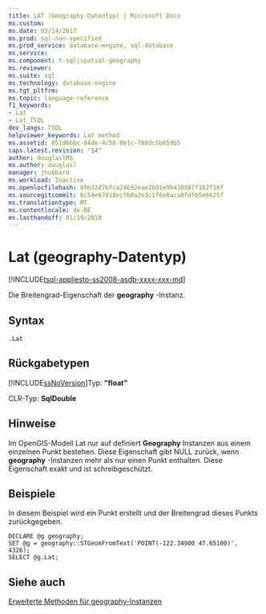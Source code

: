 ```yaml
---
title: LAT (Geography-Datentyp) | Microsoft Docs
ms.custom: 
ms.date: 03/14/2017
ms.prod: sql-non-specified
ms.prod_service: database-engine, sql-database
ms.service: 
ms.component: t-sql|spatial-geography
ms.reviewer: 
ms.suite: sql
ms.technology: database-engine
ms.tgt_pltfrm: 
ms.topic: language-reference
f1_keywords:
- Lat
- Lat_TSQL
dev_langs: TSQL
helpviewer_keywords: Lat method
ms.assetid: 051d66bc-04de-4c58-861c-760dc5b859b5
caps.latest.revision: "14"
author: douglaslMS
ms.author: douglasl
manager: jhubbard
ms.workload: Inactive
ms.openlocfilehash: 89632d7bfca24692eae2bd1e9b430d87f182f16f
ms.sourcegitcommit: 6c54e67818ec7b0a2e3c1f6e8aca0fdf65e6625f
ms.translationtype: MT
ms.contentlocale: de-DE
ms.lasthandoff: 01/19/2018
---
```

# <a name="lat-geography-data-type"></a>Lat (geography-Datentyp)
[!INCLUDE[tsql-appliesto-ss2008-asdb-xxxx-xxx-md](../../includes/tsql-appliesto-ss2008-asdb-xxxx-xxx-md.md)]

  Die Breitengrad-Eigenschaft der **geography** -Instanz.  
  
## <a name="syntax"></a>Syntax  
  
```  
.Lat  
```  
  
## <a name="return-types"></a>Rückgabetypen  
 [!INCLUDE[ssNoVersion](../../includes/ssnoversion-md.md)]Typ: **"float"**  
  
 CLR-Typ: **SqlDouble**  
  
## <a name="remarks"></a>Hinweise  
 Im OpenGIS-Modell Lat nur auf definiert **Geography** Instanzen aus einem einzelnen Punkt bestehen. Diese Eigenschaft gibt NULL zurück, wenn **geography** -Instanzen mehr als nur einen Punkt enthalten. Diese Eigenschaft exakt und ist schreibgeschützt.  
  
## <a name="examples"></a>Beispiele  
 In diesem Beispiel wird ein Punkt erstellt und der Breitengrad dieses Punkts zurückgegeben.  
  
```  
DECLARE @g geography;  
SET @g = geography::STGeomFromText('POINT(-122.34900 47.65100)', 4326);  
SELECT @g.Lat;  
```  
  
## <a name="see-also"></a>Siehe auch  
 [Erweiterte Methoden für geography-Instanzen](../../t-sql/spatial-geography/extended-methods-on-geography-instances.md)  
  
  
